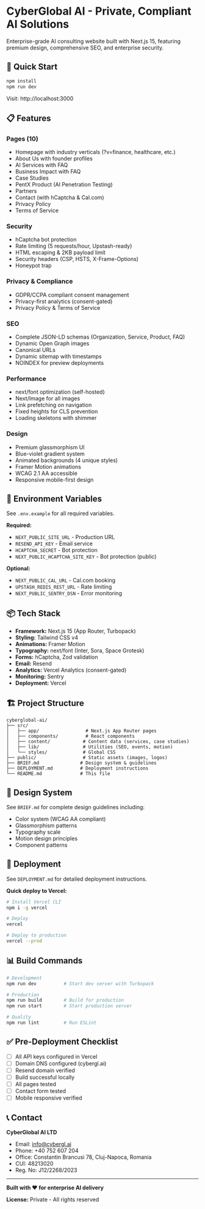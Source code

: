 # CyberGlobal AI - Private, Compliant AI Solutions

Enterprise-grade AI consulting website built with Next.js 15, featuring premium design, comprehensive SEO, and enterprise security.

## 🚀 Quick Start

```bash
npm install
npm run dev
```

Visit: http://localhost:3000

## 📋 Features

### **Pages (10)**
- Homepage with industry verticals (?v=finance, healthcare, etc.)
- About Us with founder profiles
- AI Services with FAQ
- Business Impact with FAQ
- Case Studies
- PentX Product (AI Penetration Testing)
- Partners
- Contact (with hCaptcha & Cal.com)
- Privacy Policy
- Terms of Service

### **Security**
- hCaptcha bot protection
- Rate limiting (5 requests/hour, Upstash-ready)
- HTML escaping & 2KB payload limit
- Security headers (CSP, HSTS, X-Frame-Options)
- Honeypot trap

### **Privacy & Compliance**
- GDPR/CCPA compliant consent management
- Privacy-first analytics (consent-gated)
- Privacy Policy & Terms of Service

### **SEO**
- Complete JSON-LD schemas (Organization, Service, Product, FAQ)
- Dynamic Open Graph images
- Canonical URLs
- Dynamic sitemap with timestamps
- NOINDEX for preview deployments

### **Performance**
- next/font optimization (self-hosted)
- Next/Image for all images
- Link prefetching on navigation
- Fixed heights for CLS prevention
- Loading skeletons with shimmer

### **Design**
- Premium glassmorphism UI
- Blue-violet gradient system
- Animated backgrounds (4 unique styles)
- Framer Motion animations
- WCAG 2.1 AA accessible
- Responsive mobile-first design

## 🔧 Environment Variables

See `.env.example` for all required variables.

**Required:**
- `NEXT_PUBLIC_SITE_URL` - Production URL
- `RESEND_API_KEY` - Email service
- `HCAPTCHA_SECRET` - Bot protection
- `NEXT_PUBLIC_HCAPTCHA_SITE_KEY` - Bot protection (public)

**Optional:**
- `NEXT_PUBLIC_CAL_URL` - Cal.com booking
- `UPSTASH_REDIS_REST_URL` - Rate limiting
- `NEXT_PUBLIC_SENTRY_DSN` - Error monitoring

## 📦 Tech Stack

- **Framework:** Next.js 15 (App Router, Turbopack)
- **Styling:** Tailwind CSS v4
- **Animations:** Framer Motion
- **Typography:** next/font (Inter, Sora, Space Grotesk)
- **Forms:** hCaptcha, Zod validation
- **Email:** Resend
- **Analytics:** Vercel Analytics (consent-gated)
- **Monitoring:** Sentry
- **Deployment:** Vercel

## 🏗️ Project Structure

```
cyberglobal-ai/
├── src/
│   ├── app/                 # Next.js App Router pages
│   ├── components/          # React components
│   ├── content/            # Content data (services, case studies)
│   ├── lib/                # Utilities (SEO, events, motion)
│   └── styles/             # Global CSS
├── public/                 # Static assets (images, logos)
├── BRIEF.md               # Design system & guidelines
├── DEPLOYMENT.md          # Deployment instructions
└── README.md              # This file
```

## 🎨 Design System

See `BRIEF.md` for complete design guidelines including:
- Color system (WCAG AA compliant)
- Glassmorphism patterns
- Typography scale
- Motion design principles
- Component patterns

## 🚀 Deployment

See `DEPLOYMENT.md` for detailed deployment instructions.

**Quick deploy to Vercel:**

```bash
# Install Vercel CLI
npm i -g vercel

# Deploy
vercel

# Deploy to production
vercel --prod
```

## 📊 Build Commands

```bash
# Development
npm run dev          # Start dev server with Turbopack

# Production
npm run build        # Build for production
npm run start        # Start production server

# Quality
npm run lint         # Run ESLint
```

## ✅ Pre-Deployment Checklist

- [ ] All API keys configured in Vercel
- [ ] Domain DNS configured (cybergl.ai)
- [ ] Resend domain verified
- [ ] Build successful locally
- [ ] All pages tested
- [ ] Contact form tested
- [ ] Mobile responsive verified

## 📞 Contact

**CyberGlobal AI LTD**
- Email: info@cybergl.ai
- Phone: +40 752 607 204
- Office: Constantin Brancusi 78, Cluj-Napoca, Romania
- CUI: 48213020
- Reg. No: J12/2268/2023

---

**Built with ❤️ for enterprise AI delivery**

**License:** Private - All rights reserved

